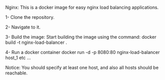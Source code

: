 Nginx: This is a docker image for easy nginx load balancing applications.

1- Clone the repository.

2- Navigate to it.

3- Build the image: Start building the image using the command:
	docker build -t nginx-load-balancer .

4- Run a docker container
	docker run -d -p 8080:80 nginx-load-balancer host_1 etc ... 
    
Notice: You should specify at least one host, and also all hosts should be reachable. 